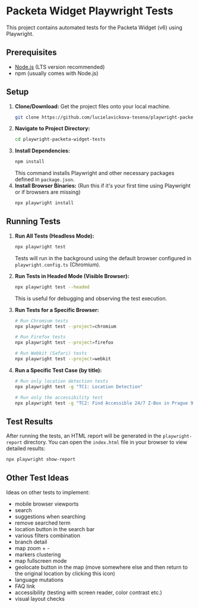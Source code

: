 # Packeta Widget Playwright Tests

This project contains automated tests for the Packeta Widget (v6) using Playwright.

## Prerequisites

*   [Node.js](https://nodejs.org/) (LTS version recommended)
*   npm (usually comes with Node.js) 

## Setup

1.  **Clone/Download:** Get the project files onto your local machine.
    ```bash
    git clone https://github.com/lucielavickova-tesena/playwright-packeta-widget-tests.git
    ```
2.  **Navigate to Project Directory:**
    ```bash
    cd playwright-packeta-widget-tests
    ```
3.  **Install Dependencies:**
    ```bash
    npm install
    ```
    This command installs Playwright and other necessary packages defined in `package.json`.
4.  **Install Browser Binaries:** (Run this if it's your first time using Playwright or if browsers are missing)
    ```bash
    npx playwright install
    ```

## Running Tests

1.  **Run All Tests (Headless Mode):**
    ```bash
    npx playwright test
    ```
    Tests will run in the background using the default browser configured in `playwright.config.ts` (Chromium).

2.  **Run Tests in Headed Mode (Visible Browser):**
    ```bash
    npx playwright test --headed
    ```
    This is useful for debugging and observing the test execution.

3.  **Run Tests for a Specific Browser:**
    ```bash
    # Run Chromium tests
    npx playwright test --project=chromium

    # Run Firefox tests 
    npx playwright test --project=firefox

    # Run Webkit (Safari) tests 
    npx playwright test --project=webkit
    ```

5.  **Run a Specific Test Case (by title):**
    ```bash
    # Run only location detection tests
    npx playwright test -g "TC1: Location Detection"

    # Run only the accessibility test
    npx playwright test -g "TC2: Find Accessible 24/7 Z-Box in Prague 9" 
    ```

## Test Results

After running the tests, an HTML report will be generated in the `playwright-report` directory. You can open the `index.html` file in your browser to view detailed results:

```bash
npx playwright show-report
```

## Other Test Ideas
Ideas on other tests to implement:
- mobile browser viewports
- search
- suggestions when searching
- remove searched term
- location button in the search bar
- various filters combination
- branch detail
- map zoom + -
- markers clustering
- map fullscreen mode
- geolocate button in the map (move somewhere else and then return to the original location by clicking this icon)
- language mutations
- FAQ link
- accessibility (testing with screen reader, color contrast etc.)
- visual layout checks
